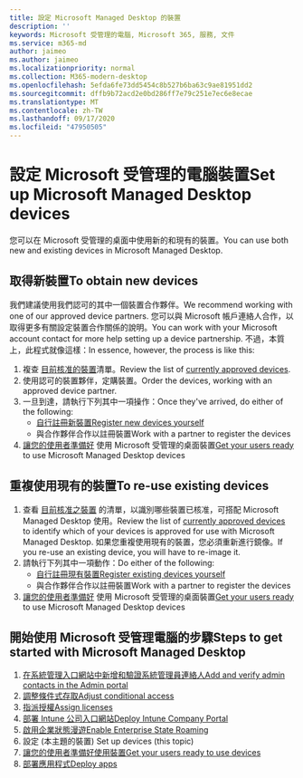 ```yaml
---
title: 設定 Microsoft Managed Desktop 的裝置
description: ''
keywords: Microsoft 受管理的電腦, Microsoft 365, 服務, 文件
ms.service: m365-md
author: jaimeo
ms.author: jaimeo
ms.localizationpriority: normal
ms.collection: M365-modern-desktop
ms.openlocfilehash: 5efda6fe73dd5454c8b527b6ba63c9ae81951dd2
ms.sourcegitcommit: dffb9b72acd2e0bd286ff7e79c251e7ec6e8ecae
ms.translationtype: MT
ms.contentlocale: zh-TW
ms.lasthandoff: 09/17/2020
ms.locfileid: "47950505"
---
```

# <a name="set-up-microsoft-managed-desktop-devices"></a><span data-ttu-id="193da-103">設定 Microsoft 受管理的電腦裝置</span><span class="sxs-lookup"><span data-stu-id="193da-103">Set up Microsoft Managed Desktop devices</span></span>

<span data-ttu-id="193da-104">您可以在 Microsoft 受管理的桌面中使用新的和現有的裝置。</span><span class="sxs-lookup"><span data-stu-id="193da-104">You can use both new and existing devices in Microsoft Managed Desktop.</span></span>

## <a name="to-obtain-new-devices"></a><span data-ttu-id="193da-105">取得新裝置</span><span class="sxs-lookup"><span data-stu-id="193da-105">To obtain new devices</span></span>

<span data-ttu-id="193da-106">我們建議使用我們認可的其中一個裝置合作夥伴。</span><span class="sxs-lookup"><span data-stu-id="193da-106">We recommend working with one of our approved device partners.</span></span> <span data-ttu-id="193da-107">您可以與 Microsoft 帳戶連絡人合作，以取得更多有關設定裝置合作關係的說明。</span><span class="sxs-lookup"><span data-stu-id="193da-107">You can work with your Microsoft account contact for more help setting up a device partnership.</span></span> <span data-ttu-id="193da-108">不過，本質上，此程式就像這樣：</span><span class="sxs-lookup"><span data-stu-id="193da-108">In essence, however, the process is like this:</span></span>

1. <span data-ttu-id="193da-109">複查 [目前核准的裝置](../service-description/device-list.md)清單。</span><span class="sxs-lookup"><span data-stu-id="193da-109">Review the list of [currently approved devices](../service-description/device-list.md).</span></span>
2. <span data-ttu-id="193da-110">使用認可的裝置夥伴，定購裝置。</span><span class="sxs-lookup"><span data-stu-id="193da-110">Order the devices, working with an approved device partner.</span></span>
3. <span data-ttu-id="193da-111">一旦到達，請執行下列其中一項操作：</span><span class="sxs-lookup"><span data-stu-id="193da-111">Once they've arrived, do either of the following:</span></span>
    - [<span data-ttu-id="193da-112">自行註冊新裝置</span><span class="sxs-lookup"><span data-stu-id="193da-112">Register new devices yourself</span></span>](register-devices-self.md)
    - <span data-ttu-id="193da-113">與合作夥伴合作以註冊裝置</span><span class="sxs-lookup"><span data-stu-id="193da-113">Work with a partner to register the devices</span></span>
4. <span data-ttu-id="193da-114">[讓您的使用者準備好](get-started-devices.md) 使用 Microsoft 受管理的桌面裝置</span><span class="sxs-lookup"><span data-stu-id="193da-114">[Get your users ready](get-started-devices.md) to use Microsoft Managed Desktop devices</span></span>

## <a name="to-re-use-existing-devices"></a><span data-ttu-id="193da-115">重複使用現有的裝置</span><span class="sxs-lookup"><span data-stu-id="193da-115">To re-use existing devices</span></span>

1. <span data-ttu-id="193da-116">查看 [目前核准之裝置](../service-description/device-list.md) 的清單，以識別哪些裝置已核准，可搭配 Microsoft Managed Desktop 使用。</span><span class="sxs-lookup"><span data-stu-id="193da-116">Review the list of [currently approved devices](../service-description/device-list.md) to identify which of your devices is approved for use with Microsoft Managed Desktop.</span></span> <span data-ttu-id="193da-117">如果您重複使用現有的裝置，您必須重新進行鏡像。</span><span class="sxs-lookup"><span data-stu-id="193da-117">If you re-use an existing device, you will have to re-image it.</span></span>
2. <span data-ttu-id="193da-118">請執行下列其中一項動作：</span><span class="sxs-lookup"><span data-stu-id="193da-118">Do either of the following:</span></span>
    - [<span data-ttu-id="193da-119">自行註冊現有裝置</span><span class="sxs-lookup"><span data-stu-id="193da-119">Register existing devices yourself</span></span>](register-reused-devices-self.md)
    - <span data-ttu-id="193da-120">與合作夥伴合作以註冊裝置</span><span class="sxs-lookup"><span data-stu-id="193da-120">Work with a partner to register the devices</span></span>
3. <span data-ttu-id="193da-121">[讓您的使用者準備好](get-started-devices.md) 使用 Microsoft 受管理的桌面裝置</span><span class="sxs-lookup"><span data-stu-id="193da-121">[Get your users ready](get-started-devices.md) to use Microsoft Managed Desktop devices</span></span>

## <a name="steps-to-get-started-with-microsoft-managed-desktop"></a><span data-ttu-id="193da-122">開始使用 Microsoft 受管理電腦的步驟</span><span class="sxs-lookup"><span data-stu-id="193da-122">Steps to get started with Microsoft Managed Desktop</span></span>

1. [<span data-ttu-id="193da-123">在系統管理入口網站中新增和驗證系統管理員連絡人</span><span class="sxs-lookup"><span data-stu-id="193da-123">Add and verify admin contacts in the Admin portal</span></span>](add-admin-contacts.md)
2. [<span data-ttu-id="193da-124">調整條件式存取</span><span class="sxs-lookup"><span data-stu-id="193da-124">Adjust conditional access</span></span>](conditional-access.md)
3. [<span data-ttu-id="193da-125">指派授權</span><span class="sxs-lookup"><span data-stu-id="193da-125">Assign licenses</span></span>](assign-licenses.md)
4. [<span data-ttu-id="193da-126">部署 Intune 公司入口網站</span><span class="sxs-lookup"><span data-stu-id="193da-126">Deploy Intune Company Portal</span></span>](company-portal.md)
5. [<span data-ttu-id="193da-127">啟用企業狀態漫遊</span><span class="sxs-lookup"><span data-stu-id="193da-127">Enable Enterprise State Roaming</span></span>](enterprise-state-roaming.md)
6. <span data-ttu-id="193da-128">設定 (本主題的裝置) </span><span class="sxs-lookup"><span data-stu-id="193da-128">Set up devices (this topic)</span></span>
7. [<span data-ttu-id="193da-129">讓您的使用者準備好使用裝置</span><span class="sxs-lookup"><span data-stu-id="193da-129">Get your users ready to use devices</span></span>](get-started-devices.md)
8. [<span data-ttu-id="193da-130">部署應用程式</span><span class="sxs-lookup"><span data-stu-id="193da-130">Deploy apps</span></span>](deploy-apps.md)

